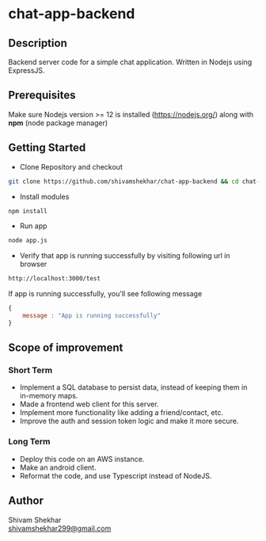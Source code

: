 # chat-app-backend

## Description

Backend server code for a simple chat application. Written in Nodejs using ExpressJS.

## Prerequisites 

Make sure Nodejs version >= 12 is installed (https://nodejs.org/) along with **npm** (node package manager)

## Getting Started

* Clone Repository and checkout
```bash
git clone https://github.com/shivamshekhar/chat-app-backend && cd chat-app-backend
```

* Install modules
```bash
npm install
```

* Run app
```bash
node app.js
```

* Verify that app is running successfully by visiting following url in browser
```bash
http://localhost:3000/test
```

If app is running successfully, you'll see following message
```javascript
{
    message : "App is running successfully"
}
```

## Scope of improvement

### Short Term

* Implement a SQL database to persist data, instead of keeping them in in-memory maps.
* Made a frontend web client for this server.
* Implement more functionality like adding a friend/contact, etc.
* Improve the auth and session token logic and make it more secure.

### Long Term

* Deploy this code on an AWS instance.
* Make an android client.
* Reformat the code, and use Typescript instead of NodeJS.

## Author

Shivam Shekhar  
shivamshekhar299@gmail.com
